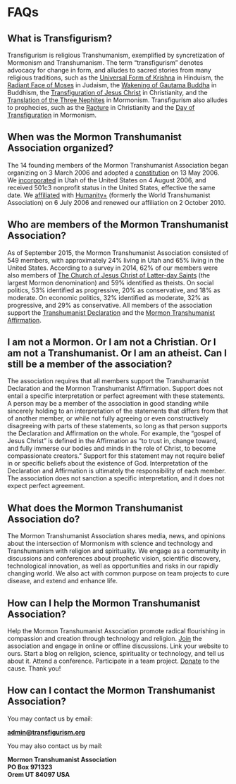 # FAQs

## What is Transfigurism?
Transfigurism is religious Transhumanism, exemplified by syncretization of Mormonism and Transhumanism. The term “transfigurism” denotes advocacy for change in form, and alludes to sacred stories from many religious traditions, such as the [Universal Form of Krishna](http://vedabase.com/en/bg/11) in Hinduism, the [Radiant Face of Moses](http://www.biblegateway.com/passage/?search=Exodus+34%3A29-35&version=NIV) in Judaism, the [Wakening of Gautama Buddha](http://www.accesstoinsight.org/tipitaka/dn/dn.16.1-6.vaji.html#para-4-47) in Buddhism, the [Transfiguration of Jesus Christ](http://www.biblegateway.com/passage/?search=Mark%209:1-10&version=NIV) in Christianity, and the [Translation of the Three Nephites](http://www.lds.org/scriptures/bofm/3-ne/28) in Mormonism. Transfigurism also alludes to prophecies, such as the [Rapture](http://www.biblegateway.com/passage/?search=1%20Corinthians%2015:45-55&version=NIV) in Christianity and the [Day of Transfiguration](http://www.lds.org/scriptures/dc-testament/dc/63.20-21?lang=eng#19) in Mormonism.

## When was the Mormon Transhumanist Association organized?
The 14 founding members of the Mormon Transhumanist Association began organizing on 3 March 2006 and adopted a [constitution](/about/constitution) on 13 May 2006. We [incorporated](/articles-of-incorporation) in Utah of the United States on 4 August 2006, and received 501c3 nonprofit status in the United States, effective the same date. We [affiliated](http://humanityplus.org/about/affiliates/) with [Humanity+](http://humanityplus.org/) (formerly the World Transhumanist Association) on 6 July 2006 and renewed our affiliation on 2 October 2010.

## Who are members of the Mormon Transhumanist Association?
As of September 2015, the Mormon Transhumanist Association consisted of 549 members, with approximately 24% living in Utah and 65% living in the United States. According to a survey in 2014, 62% of our members were also members of [The Church of Jesus Christ of Latter-day Saints](http://lds.org/) (the largest Mormon denomination) and 59% identified as theists. On social politics, 53% identified as progressive, 20% as conservative, and 18% as moderate. On economic politics, 32% identified as moderate, 32% as progressive, and 29% as conservative. All members of the association support the [Transhumanist Declaration](/about/transhumanist-declaration) and the [Mormon Transhumanist Affirmation](/about/affirmation).

## I am not a Mormon. Or I am not a Christian. Or I am not a Transhumanist. Or I am an atheist. Can I still be a member of the association?
The association requires that all members support the Transhumanist Declaration and the Mormon Transhumanist Affirmation. Support does not entail a specific interpretation or perfect agreement with these statements. A person may be a member of the association in good standing while sincerely holding to an interpretation of the statements that differs from that of another member, or while not fully agreeing or even constructively disagreeing with parts of these statements, so long as that person supports the Declaration and Affirmation on the whole. For example, the “gospel of Jesus Christ” is defined in the Affirmation as “to trust in, change toward, and fully immerse our bodies and minds in the role of Christ, to become compassionate creators.” Support for this statement may not require belief in or specific beliefs about the existence of God. Interpretation of the Declaration and Affirmation is ultimately the responsibility of each member. The association does not sanction a specific interpretation, and it does not expect perfect agreement.

## What does the Mormon Transhumanist Association do?
The Mormon Transhumanist Association shares media, news, and opinions about the intersection of Mormonism with science and technology and Transhumanism with religion and spirituality. We engage as a community in discussions and conferences about prophetic vision, scientific discovery, technological innovation, as well as opportunities and risks in our rapidly changing world. We also act with common purpose on team projects to cure disease, and extend and enhance life.

## How can I help the Mormon Transhumanist Association?
Help the Mormon Transhumanist Association promote radical flourishing in compassion and creation through technology and religion. [Join](/join) the association and engage in online or offline discussions. Link your website to ours. Start a blog on religion, science, spirituality or technology, and tell us about it. Attend a conference. Participate in a team project. [Donate](/donate) to the cause. Thank you!

## How can I contact the Mormon Transhumanist Association?
You may contact us by email:

[**admin@transfigurism.org**](mailto:admin@transfigurism.org)

You may also contact us by mail:

**Mormon Transhumanist Association  
PO Box 971323  
Orem UT 84097 USA**
